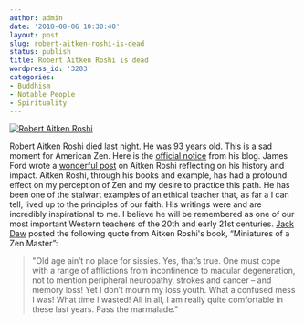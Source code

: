 ```yaml
---
author: admin
date: '2010-08-06 10:30:40'
layout: post
slug: robert-aitken-roshi-is-dead
status: publish
title: Robert Aitken Roshi is dead
wordpress_id: '3203'
categories:
- Buddhism
- Notable People
- Spirituality
---
```


[![Robert Aitken
Roshi](http://farm4.static.flickr.com/3635/3457146021_90374066a3_o.jpg)](http://www.flickr.com/photos/albill/3457146021/)

Robert Aitken Roshi died last night. He was 93 years old. This is a sad
moment for American Zen. Here is the [official
notice](http://robertaitken.blogspot.com/2010/08/goodbye-dad-grandfather-papa-friend.html)
from his blog. James Ford wrote a [wonderful
post](http://www.shambhalasun.com/sunspace/?p=17949) on Aitken Roshi
reflecting on his history and impact. Aitken Roshi, through his books
and example, has had a profound effect on my perception of Zen and my
desire to practice this path. He has been one of the stalwart examples
of an ethical teacher that, as far a I can tell, lived up to the
principles of our faith. His writings were and are incredibly
inspirational to me. I believe he will be remembered as one of our most
important Western teachers of the 20th and early 21st centuries. [Jack
Daw](http://zendirtzendust.com/2010/08/06/aitken-roshi-passes-away-at-93-pass-the-marmalade/)
posted the following quote from Aitken Roshi's book, “Miniatures of a
Zen Master”:

> "Old age ain’t no place for sissies. Yes, that’s true. One must cope
> with a range of afflictions from incontinence to macular degeneration,
> not to mention peripheral neuropathy, strokes and cancer – and memory
> loss! Yet I don’t mourn my loss youth. What a confused mess I was!
> What time I wasted! All in all, I am really quite comfortable in these
> last years. Pass the marmalade."
